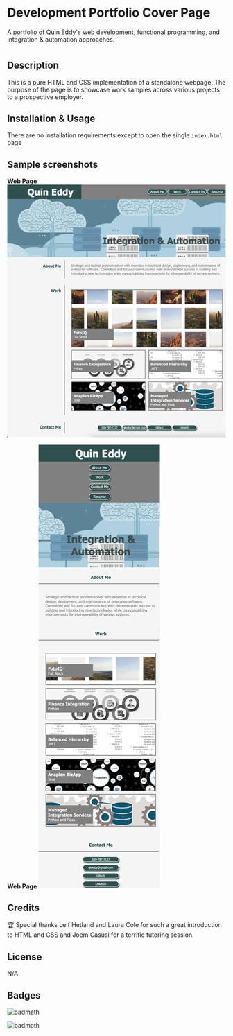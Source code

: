 # Development Portfolio Cover Page
A portfolio of Quin Eddy's web development, functional programming, and integration &amp; automation approaches.

# <Your-Project-Title>

## Description

This is a pure HTML and CSS implementation of a standalone webpage. The purpose of the page is to showcase work samples across various projects to a prospective employer.

## Installation & Usage

There are no installation requirements except to open the single `index.html` page

## Sample screenshots

**Web Page**
![alt text](/assets/images/portfolio-page-desktop.png)

**Web Page**
![alt text](/assets/images/portfolio-page-mobile.png)

## Credits

🏆  Special thanks Leif Hetland and Laura Cole for such a great introduction to HTML and CSS and Joem Casusi for a terrific tutoring session. 

## License

N/A

## Badges

![badmath](https://img.shields.io/github/issues/qkeddy/quin-eddy-development-portfolio)

![badmath](https://img.shields.io/github/watchers/qkeddy/quin-eddy-development-portfolio?style=social)

